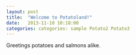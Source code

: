 ```yaml
---
layout: post
title:  "Welcome to Potatoland!"
date:   2013-11-10 10:18:00
categories: categories: sample Potato2 Potato3
---
```


Greetings potatoes and salmons alike.







